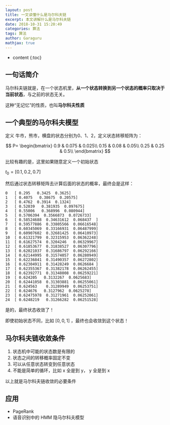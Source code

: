 ```yaml
---
layout: post
title: 一文读懂什么是马尔科夫链
excerpt: 本文讲解什么是马尔科夫链
date: 2018-10-31 15:20:49
categories: 算法
tags: 算法
author: Garaguru
mathjax: true
---
```


* content
{:toc}

## 一句话简介
马尔科夫链就是，在一个状态机里，**从一个状态转换到另一个状态的概率只取决于当前状态**，与之前的状态无关。

这种“无记忆”的性质，也叫**马尔科夫性质**

## 一个典型的马尔科夫模型
定义 牛市，熊市，横盘的状态分别为0、1、2，定义状态转移矩阵为：

$$
P=
\begin{bmatrix}
0.9 & 0.075 & 0.025\\
0.15 & 0.08 & 0.05\\
0.25 & 0.25 & 0.5\\
\end{bmatrix}
$$

比较有趣的是，这里如果随意定义一个初始状态

$t_0 = [0.1, 0.2, 0.7]$ 

然后通过状态转移矩阵去计算后面的状态的概率，最终会是这样：

```
0 	[ 0.295   0.3425  0.3625]
1 	[ 0.4075   0.38675  0.20575]
2 	[ 0.4762  0.3914  0.1324]
3 	[ 0.52039   0.381935  0.097675]
4 	[ 0.55006   0.368996  0.080944]
5 	[ 0.5706394  0.3566873  0.0726733]
6 	[ 0.58524688  0.34631612  0.068437  ]
7 	[ 0.59577886  0.33805566  0.06616548]
8 	[ 0.60345069  0.33166931  0.06487999]
9 	[ 0.60907602  0.32681425  0.06410973]
10 	[ 0.61321799  0.32315953  0.06362248]
11 	[ 0.61627574  0.3204246   0.06329967]
12 	[ 0.61853677  0.31838527  0.06307796]
13 	[ 0.62021037  0.31686797  0.06292166]
14 	[ 0.62144995  0.31574057  0.06280949]
15 	[ 0.62236841  0.31490357  0.06272802]
16 	[ 0.62304911  0.31428249  0.0626684 ]
17 	[ 0.62355367  0.31382178  0.06262455]
18 	[ 0.62392771  0.31348008  0.06259221]
19 	[ 0.624205   0.3132267  0.0625683]
20 	[ 0.62441058  0.31303881  0.06255061]
21 	[ 0.624563    0.31289949  0.06253751]
22 	[ 0.624676   0.3127962  0.0625278]
23 	[ 0.62475978  0.31271961  0.06252061]
24 	[ 0.6248219   0.31266282  0.06251528]
```

是的，最终状态收敛了！

即使初始状态不同，比如 $[0,0,1]$ ，最终也会收敛到这个状态！

## 马尔科夫链收敛条件
1. 状态机中可能的状态数是有限的
2. 状态之间的转移概率固定不变
3. 可以从任意状态转变到任意状态
4. 不能是简单的循环，比如 x 全是到 y， y 全是到 x

以上就是马尔科夫链收敛的必要条件

## 应用

- PageRank
- 语音识别中的 HMM 隐马尔科夫模型